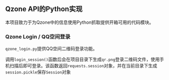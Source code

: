 ## Qzone API的Python实现

本项目致力于为Qzone中的信息使用Python抓取提供开箱可用的代码模块。

### Qzone Login / QQ空间登录

`qzone_login.py`提供QQ空间二维码登录功能。

调用`login_session()`函数后会在项目目录下生成`qr.png`登录二维码文件，使用手机扫描后即可登录。该函数返回`requests.session`对象，并在当前目录下生成`session.pickle`保存`Session`对象